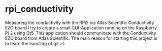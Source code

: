 # rpi_conductivity
Measuring the conductivity with the RPi2 via Atlas Scientific Conductivity EZO board
I try to create a small GUI-Application running on the Raspberry Pi 2 using Qt5. 
This application should communicate with the Conductivity EZO board from Atlas Scientific.
The main reason for starting this project is to learn the handling of git :-).

